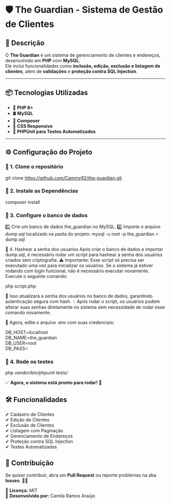 # 🛡 The Guardian - Sistema de Gestão de Clientes

## 🚀 Descrição
O **The Guardian** é um sistema de gerenciamento de clientes e endereços, desenvolvido em **PHP** com **MySQL**.  
Ele inclui funcionalidades como **inclusão, edição, exclusão e listagem de clientes**, além de **validações** e **proteção contra SQL Injection**.

---

## 📦 Tecnologias Utilizadas
- 🐘 **PHP 8+**
- 🛢 **MySQL**
- 🔧 **Composer**
- 🎨 **CSS Responsivo**
- 🧪 **PHPUnit para Testes Automatizados**

---

## ⚙️ Configuração do Projeto

### 📌 **1. Clone o repositório**
git clone https://github.com/Cammy92/the-guardian.git

### 📌 **2. Instale as Dependências**
composer install

### 📌 3. Configure o banco de dados
1️⃣ Crie um banco de dados the_guardian no MySQL.
2️⃣ Importe o arquivo dump.sql localizado na pasta do projeto:
mysql -u root -p the_guardian < dump.sql


🔑 4. Hashear a senha dos usuários
Após criar o banco de dados e importar dump.sql, é necessário rodar um script para hashear a senha dos usuários criados sem criptografia.
⚠️ Importante: Esse script só precisa ser executado uma vez para inicializar os usuários. Se o sistema já estiver rodando com login funcional, não é necessário executar novamente.
Execute o seguinte comando:

php script.php

📌 Isso atualizará a senha dos usuários no banco de dados, garantindo autenticação segura com hash.
💡 Após rodar o script, os usuários podem alterar suas senhas diretamente no sistema sem necessidade de rodar esse comando novamente.

📌 Agora, edite o arquivo .env com suas credenciais:

DB_HOST=localhost  
DB_NAME=the_guardian  
DB_USER=root  
DB_PASS=


### 📌 4. Rode os testes
php vendor/bin/phpunit tests/

✅ **Agora, o sistema está pronto para rodar!** 🚀  

## 🛠 Funcionalidades
✔ Cadastro de Clientes  
✔ Edição de Clientes  
✔ Exclusão de Clientes  
✔ Listagem com Paginação  
✔ Gerenciamento de Endereços  
✔ Proteção contra SQL Injection  
✔ Testes Automatizados  

## 🤝 Contribuição
Se quiser contribuir, abra um **Pull Request** ou reporte problemas na aba **Issues**. 💪🔥

📌 **Licença:** MIT  
📌 **Desenvolvido por:** Camila Ramos Araújo
